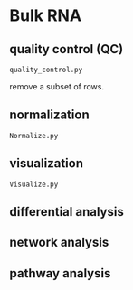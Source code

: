 # Bulk RNA 

## quality control (QC)

`quality_control.py`

remove a subset of rows. 

## normalization 

`Normalize.py`


## visualization 

`Visualize.py`


## differential analysis 


## network analysis 


## pathway analysis 




